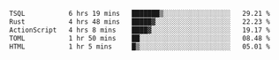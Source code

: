 <!--START_SECTION:waka-->

```txt
TSQL           6 hrs 19 mins   ███████▒░░░░░░░░░░░░░░░░░   29.21 %
Rust           4 hrs 48 mins   █████▓░░░░░░░░░░░░░░░░░░░   22.23 %
ActionScript   4 hrs 8 mins    ████▓░░░░░░░░░░░░░░░░░░░░   19.17 %
TOML           1 hr 50 mins    ██░░░░░░░░░░░░░░░░░░░░░░░   08.48 %
HTML           1 hr 5 mins     █▒░░░░░░░░░░░░░░░░░░░░░░░   05.01 %
```

<!--END_SECTION:waka-->
